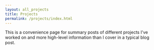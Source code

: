 ```yaml
---
layout: all_projects
title: Projects
permalink: /projects/index.html
---
```


This is a convenience page for summary posts of different projects I've worked on and more high-level information than I cover in a typical blog post.